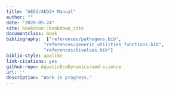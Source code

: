 ```yaml
---
title: "AED2/AED2+ Manual"
author: ""
date: "2020-05-24"
site: bookdown::bookdown_site
documentclass: book
bibliography:  ["references/pathogens.bib",
              "references/generic_utilities_functions.bib",
              "references/bivalves.bib"]
biblio-style: apalike
link-citations: yes
github-repo: AquaticEcoDynamics/aed-science
url: ''
description: "Work in progress."
---
```

